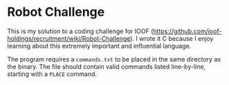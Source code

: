 # Robot Challenge
This is my solution to a coding challenge for IOOF (https://github.com/ioof-holdings/recruitment/wiki/Robot-Challenge). I wrote it C because I enjoy learning about this extremely important and influential language.

The program requires a `commands.txt` to be placed in the same directory as the binary. The file should contain valid commands listed line-by-line, starting with a `PLACE` command.
